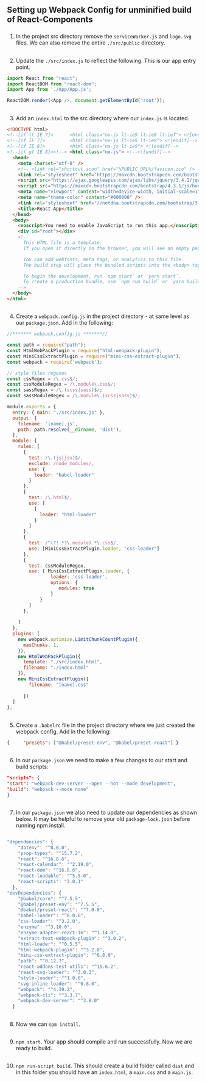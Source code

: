 ## Setting up Webpack Config for unminified build of React-Components
###

1. In the project src directory remove the `serviceWorker.js` and `logo.svg` files. We can also remove the entire `./src/public` directory.
###
##
###

2. Update the `./src/index.js` to reflect the following. This is our app entry point. 
```javascript
import React from "react";
import ReactDOM from "react-dom";
import App from './App/App.js';

ReactDOM.render(<App />, document.getElementById('root'));

```
###
##
###

3. Add an `index.html` to the src directory where our `index.js` is located.
```html
<!DOCTYPE html>
<!--[if lt IE 7]>      <html class="no-js lt-ie9 lt-ie8 lt-ie7"> <![endif]-->
<!--[if IE 7]>         <html class="no-js lt-ie9 lt-ie8"> <![endif]-->
<!--[if IE 8]>         <html class="no-js lt-ie9"> <![endif]-->
<!--[if gt IE 8]><!--> <html class="no-js"> <!--<![endif]-->
  <head>
    <meta charset="utf-8" />
    <!-- <link rel="shortcut icon" href="%PUBLIC_URL%/favicon.ico" /> -->
    <link rel="stylesheet" href="https://maxcdn.bootstrapcdn.com/bootstrap/4.3.1/css/bootstrap.min.css">
    <script src="https://ajax.googleapis.com/ajax/libs/jquery/3.4.1/jquery.min.js"></script>
    <script src="https://maxcdn.bootstrapcdn.com/bootstrap/4.3.1/js/bootstrap.min.js"></script>
    <meta name="viewport" content="width=device-width, initial-scale=1" />
    <meta name="theme-color" content="#000000" />
    <link rel="stylesheet" href="//netdna.bootstrapcdn.com/bootstrap/3.0.3/css/bootstrap.min.css">
    <title>React App</title>
  </head>
  <body>
    <noscript>You need to enable JavaScript to run this app.</noscript>
    <div id="root"></div>
    <!--
      This HTML file is a template.
      If you open it directly in the browser, you will see an empty page.

      You can add webfonts, meta tags, or analytics to this file.
      The build step will place the bundled scripts into the <body> tag.

      To begin the development, run `npm start` or `yarn start`.
      To create a production bundle, use `npm run build` or `yarn build`.
    -->
  </body>
</html>

```
###
##
###

4. Create a `webpack.config.js` in the project directory - at same level as our `package.json`. Add in the following:

```javascript
//******* webpack.config.js *******//

const path = require("path");
const HtmlWebPackPlugin = require("html-webpack-plugin");
const MiniCssExtractPlugin = require("mini-css-extract-plugin");
const webpack = require('webpack');

// style files regexes
const cssRegex = /\.css$/;
const cssModuleRegex = /\.module\.css$/;
const sassRegex = /\.(scss|sass)$/;
const sassModuleRegex = /\.module\.(scss|sass)$/;

module.exports = {
  entry: { main: "./src/index.js" },
  output: {
    filename: '[name].js',
    path: path.resolve(__dirname, 'dist'),
  },
  module: {
    rules: [
      {
        test: /\.(js|jsx)$/,
        exclude: /node_modules/,
        use: {
          loader: "babel-loader"
        }
      },
      {
        test: /\.html$/,
        use: [
          {
            loader: "html-loader"
          }
        ]
      },
      {
        test: /^(?!.*?\.module).*\.css$/,
        use: [MiniCssExtractPlugin.loader, "css-loader"]
      },   
      {
        test: cssModuleRegex,
        use: [ MiniCssExtractPlugin.loader, {
                loader: 'css-loader', 
                options: {
                   modules: true
                } 
            }
        ]
      },
 
    ]
  },
  plugins: [
    new webpack.optimize.LimitChunkCountPlugin({
      maxChunks: 1,
    }),
    new HtmlWebPackPlugin({
      template: "./src/index.html",
      filename: "./index.html"
    }),
    new MiniCssExtractPlugin({
        filename: "[name].css"
        
      })
  ]
};
```
###
##
###

5. Create a `.babelrc` file in the project directory where we just created the webpack config. Add in the following:

```json
{     "presets": ["@babel/preset-env", "@babel/preset-react"] }
```
###
##
###

6. In our `package.json` we need to make a few changes to our start and build scripts:

```json
"scripts": {
"start": "webpack-dev-server --open --hot --mode development",
"build": "webpack --mode none"
}
```
###
##
###

7. In our `package.json` we also need to update our dependencies as shown below. It may be helpful to remove your old `package-lock.json` before running npm install. 

```javascript

"dependencies": {
    "dotenv": "^8.0.0",
    "prop-types": "^15.7.2",
    "react": "^16.8.6",
    "react-calendar": "^2.19.0",
    "react-dom": "^16.8.6",
    "react-loadable": "^5.5.0",
    "react-scripts": "3.0.1"
  },
"devDependencies": {
    "@babel/core": "^7.5.5",
    "@babel/preset-env": "^7.5.5",
    "@babel/preset-react": "^7.0.0",
    "babel-loader": "^8.0.6",
    "css-loader": "^3.2.0",
    "enzyme": "^3.10.0",
    "enzyme-adapter-react-16": "^1.14.0",
    "extract-text-webpack-plugin": "^3.0.2",
    "html-loader": "^0.5.5",
    "html-webpack-plugin": "^3.2.0",
    "mini-css-extract-plugin": "^0.8.0",
    "path": "^0.12.7",
    "react-addons-test-utils": "^15.6.2",
    "react-svg-loader": "^3.0.3",
    "style-loader": "^1.0.0",
    "svg-inline-loader": "^0.8.0",
    "webpack": "^4.39.2",
    "webpack-cli": "^3.3.7",
    "webpack-dev-server": "^3.8.0"
  }

```
###
##
###

8. Now we can `npm install`.
###
##
###

9. `npm start`. Your app should compile and run successfully. Now we are ready to build.
###
##
###

10. `npm run-script build`. This should create a build folder called `dist` and in this folder you should have an `index.html`, a `main.css` and a `main.js`. 

